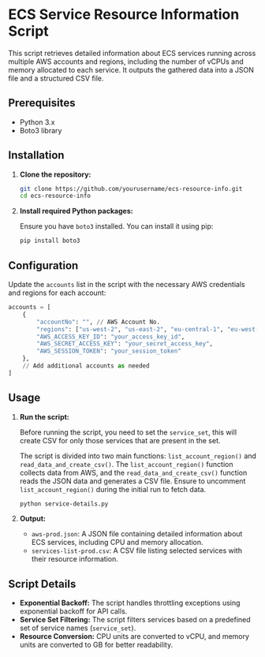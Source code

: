 # ECS Service Resource Information Script

This script retrieves detailed information about ECS services running across multiple AWS accounts and regions, including the number of vCPUs and memory allocated to each service. It outputs the gathered data into a JSON file and a structured CSV file.

## Prerequisites

- Python 3.x
- Boto3 library

## Installation

1. **Clone the repository:**

   ```bash
   git clone https://github.com/yourusername/ecs-resource-info.git
   cd ecs-resource-info
   ```

2. **Install required Python packages:**

   Ensure you have `boto3` installed. You can install it using pip:

   ```bash
   pip install boto3
   ```

## Configuration

Update the `accounts` list in the script with the necessary AWS credentials and regions for each account:

```python
accounts = [
    {
        "accountNo": "", // AWS Account No. 
        "regions": ["us-west-2", "us-east-2", "eu-central-1", "eu-west-1"],
        "AWS_ACCESS_KEY_ID": "your_access_key_id",
        "AWS_SECRET_ACCESS_KEY": "your_secret_access_key",
        "AWS_SESSION_TOKEN": "your_session_token"
    },
    // Add additional accounts as needed
]
```

## Usage

1. **Run the script:**

   Before running the script, you need to set the `service_set`, this will create CSV for only those services that are present in the set.

   The script is divided into two main functions: `list_account_region()` and `read_data_and_create_csv()`. The `list_account_region()` function collects data from AWS, and the `read_data_and_create_csv()` function reads the JSON data and generates a CSV file. Ensure to uncomment `list_account_region()` during the initial run to fetch data.

   ```bash
   python service-details.py
   ```

2. **Output:**

   - `aws-prod.json`: A JSON file containing detailed information about ECS services, including CPU and memory allocation.
   - `services-list-prod.csv`: A CSV file listing selected services with their resource information.

## Script Details

- **Exponential Backoff:** The script handles throttling exceptions using exponential backoff for API calls.
- **Service Set Filtering:** The script filters services based on a predefined set of service names (`service_set`).
- **Resource Conversion:** CPU units are converted to vCPU, and memory units are converted to GB for better readability.
